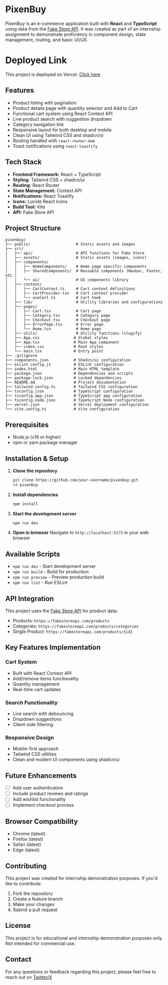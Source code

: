 # PixenBuy

PixenBuy is an e-commerce application built with **React** and **TypeScript** using data from the [Fake Store API](https://fakestoreapi.com/). It was created as part of an internship assignment to demonstrate proficiency in component design, state management, routing, and basic UI/UX.

# Deployed Link 

This project is deployed on Vercel. [Click here](https://pixenbuy.vercel.app/)

## Features

- Product listing with pagination
- Product details page with quantity selector and Add to Cart
- Functional cart system using React Context API
- Live product search with suggestion dropdown
- Category navigation link 
- Responsive layout for both desktop and mobile
- Clean UI using Tailwind CSS and shadcn/ui
- Routing handled with `react-router-dom`
- Toast notifications using `react-toastify`

## Tech Stack

- **Frontend Framework:** React + TypeScript
- **Styling:** Tailwind CSS + shadcn/ui
- **Routing:** React Router
- **State Management:** Context API
- **Notifications:** React Toastify
- **Icons:** Lucide React Icons
- **Build Tool:** Vite
- **API:** Fake Store API

## Project Structure

```
pixenbuy/
├── public/                    # Static assets and images
├── src/
│   ├── api/                   # API functions for Fake Store
│   ├── assets/                # Static assets (images, icons)
│   ├── components/
│   │   ├── HomeComponents/    # Home page specific components
│   │   ├── SharedComponents/  # Reusable components (Navbar, Footer, etc.)
│   │   └── ui/                # UI components library
│   ├── context/
│   │   ├── CartContext.ts     # Cart context definitions
│   │   ├── CartProvider.tsx   # Cart context provider
│   │   └── useCart.ts         # Cart hook
│   ├── lib/                   # Utility libraries and configurations
│   ├── pages/
│   │   ├── Cart.tsx           # Cart page
│   │   ├── Category.tsx       # Category page
│   │   ├── Checkout.tsx       # Checkout page
│   │   ├── ErrorPage.tsx      # Error page
│   │   └── Home.tsx           # Home page
│   ├── utils/                 # Utility functions (slugify)
│   ├── App.css               # Global styles
│   ├── App.tsx               # Main App component
│   ├── index.css             # Root styles
│   └── main.tsx              # Entry point
├── .gitignore
├── components.json           # Shadcn/ui configuration
├── eslint.config.js          # ESLint configuration
├── index.html                # Main HTML template
├── package.json              # Dependencies and scripts
├── package-lock.json         # Locked dependencies
├── README.md                 # Project documentation
├── tailwind.config.ts        # Tailwind CSS configuration
├── tsconfig.json             # TypeScript configuration
├── tsconfig.app.json         # TypeScript app configuration
├── tsconfig.node.json        # TypeScript Node configuration
├── vercel.json               # Vercel deployment configuration
└── vite.config.ts            # Vite configuration
```

## Prerequisites

- Node.js (v16 or higher)
- npm or yarn package manager

## Installation & Setup

1. **Clone the repository**
   ```bash
   git clone https://github.com/your-username/pixenbuy.git
   cd pixenbuy
   ```

2. **Install dependencies**
   ```bash
   npm install
   ```

3. **Start the development server**
   ```bash
   npm run dev
   ```

4. **Open in browser**
   Navigate to `http://localhost:5173` in your web browser

## Available Scripts

- `npm run dev` - Start development server
- `npm run build` - Build for production
- `npm run preview` - Preview production build
- `npm run lint` - Run ESLint

## API Integration

This project uses the [Fake Store API](https://fakestoreapi.com/) for product data:
- Products: `https://fakestoreapi.com/products`
- Categories: `https://fakestoreapi.com/products/categories`
- Single Product: `https://fakestoreapi.com/products/{id}`

## Key Features Implementation

### Cart System
- Built with React Context API
- Add/remove items functionality
- Quantity management
- Real-time cart updates

### Search Functionality
- Live search with debouncing
- Dropdown suggestions
- Client-side filtering

### Responsive Design
- Mobile-first approach
- Tailwind CSS utilities
- Clean and modern UI components using shadcn/ui

## Future Enhancements

- [ ] Add user authentication
- [ ] Include product reviews and ratings
- [ ] Add wishlist functionality
- [ ] Implement checkout process

## Browser Compatibility

- Chrome (latest)
- Firefox (latest)
- Safari (latest)
- Edge (latest)

## Contributing

This project was created for internship demonstration purposes. If you'd like to contribute:

1. Fork the repository
2. Create a feature branch
3. Make your changes
4. Submit a pull request

## License

This project is for educational and internship demonstration purposes only. Not intended for commercial use.

## Contact

For any questions or feedback regarding this project, please feel free to reach out on [Twitter/X](https://x.com/_manishmk)

